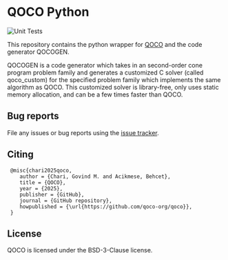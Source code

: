 # QOCO Python
![Unit Tests](https://github.com/qoco-org/qoco-python/actions/workflows/unit_tests.yml/badge.svg)

This repository contains the python wrapper for [QOCO](https://github.com/qoco-org/qoco) and the code generator QOCOGEN.

QOCOGEN is a code generator which takes in an second-order cone program problem family and generates a customized C solver (called qoco_custom) for the specified problem family which implements the same algorithm as QOCO. This customized solver is library-free, only uses static memory allocation, and can be a few times faster than QOCO.

## Bug reports

File any issues or bug reports using the [issue tracker](https://github.com/qoco-org/qoco-python/issues).

## Citing
```
 @misc{chari2025qoco,
    author = {Chari, Govind M. and Acikmese, Behcet},
    title = {QOCO},
    year = {2025},
    publisher = {GitHub},
    journal = {GitHub repository},
    howpublished = {\url{https://github.com/qoco-org/qoco}},
 }
```

## License
QOCO is licensed under the BSD-3-Clause license.
